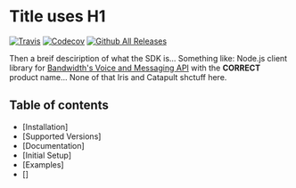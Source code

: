 # Title uses H1

[![Travis](https://img.shields.io/travis/rust-lang/rust.svg)]() [![Codecov](https://img.shields.io/codecov/c/github/codecov/example-python.svg)]() [![Github All Releases](https://img.shields.io/github/downloads/atom/atom/total.svg)]()

Then a breif desciription of what the SDK is... Something like: Node.js client library for [Bandwidth's Voice and Messaging API](http://dev.bandwidth.com) with the **CORRECT** product name... None of that Iris and Catapult shctuff here.

## Table of contents

* [Installation]
* [Supported Versions]
* [Documentation]
* [Initial Setup]
* [Examples]
* []
